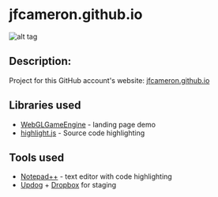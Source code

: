 # jfcameron.github.io
![alt tag](http://jfcameron.github.io/Github/jfcameron.io/Build_Image.png "")

## Description:
Project for this GitHub account's website: [jfcameron.github.io](http://jfcameron.github.io) 

## Libraries used
* [WebGLGameEngine](https://github.com/jfcameron/WebGLGameEngine) - landing page demo
* [highlight.js](https://highlightjs.org/) - Source code highlighting

## Tools used
* [Notepad++](https://notepad-plus-plus.org/) - text editor with code highlighting
* [Updog](https://updog.co/) + [Dropbox](https://www.dropbox.com) for staging